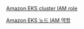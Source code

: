 [Amazon EKS cluster IAM role](https://docs.aws.amazon.com/eks/latest/userguide/service_IAM_role.html)

[Amazon EKS 노드 IAM 역할](https://docs.aws.amazon.com/ko_kr/eks/latest/userguide/create-node-role.html)
